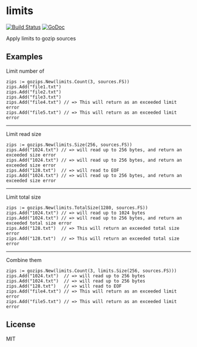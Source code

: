 # limits

[![Build Status](https://travis-ci.org/gozips/limits.svg?branch=master)](https://travis-ci.org/gozips/limits)
[![GoDoc](https://godoc.org/github.com/gozips/limits?status.svg)](http://godoc.org/github.com/gozips/limits)

Apply limits to gozip sources

## Examples

Limit number of

    zips := gozips.New(limits.Count(3, sources.FS))
    zips.Add("file1.txt")
    zips.Add("file2.txt")
    zips.Add("file3.txt")
    zips.Add("file4.txt") // => This will return as an exceeded limit error
    zips.Add("file5.txt") // => This will return as an exceeded limit error

---

Limit read size

    zips := gozips.New(limits.Size(256, sources.FS))
    zips.Add("1024.txt") // => will read up to 256 bytes, and return an exceeded size error
    zips.Add("1024.txt") // => will read up to 256 bytes, and return an exceeded size error
    zips.Add("128.txt")  // => will read to EOF
    zips.Add("1024.txt") // => will read up to 256 bytes, and return an exceeded size error

---

Limit total size

    zips := gozips.New(limits.TotalSize(1280, sources.FS))
    zips.Add("1024.txt") // => will read up to 1024 bytes
    zips.Add("1024.txt") // => will read up to 256 bytes, and return an exceeded total size error
    zips.Add("128.txt")  // => This will return an exceeded total size error
    zips.Add("128.txt")  // => This will return an exceeded total size error

---

Combine them

    zips := gozips.New(limits.Count(3, limits.Size(256, sources.FS)))
    zips.Add("1024.txt")  // => will read up to 256 bytes
    zips.Add("1024.txt")  // => will read up to 256 bytes
    zips.Add("128.txt")   // => will read to EOF
    zips.Add("file4.txt") // => This will return as an exceeded limit error
    zips.Add("file5.txt") // => This will return as an exceeded limit error


## License

MIT
